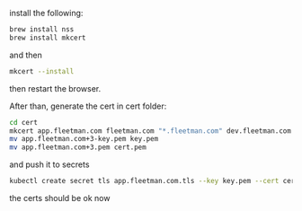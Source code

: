 install the following:
```bash
brew install nss
brew install mkcert
```
and then
```bash
mkcert --install
```
then restart the browser.

After than, generate the cert in cert folder:
```bash
cd cert
mkcert app.fleetman.com fleetman.com "*.fleetman.com" dev.fleetman.com
mv app.fleetman.com+3-key.pem key.pem
mv app.fleetman.com+3.pem cert.pem
```
and push it to secrets
```bash
kubectl create secret tls app.fleetman.com.tls --key key.pem --cert cert.pem -n first
```

the certs should be ok now
